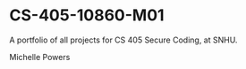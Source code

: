 # CS-405-10860-M01

A portfolio of all projects for CS 405 Secure Coding, at SNHU.

Michelle Powers
